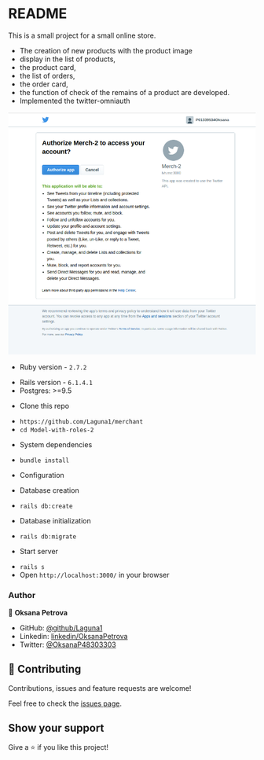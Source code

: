 # README

This is a small project for a small online store.
- The creation of new products with the product image
- display in the list of products, 
- the product card, 
- the list of orders, 
- the order card, 
- the function of check of the remains of a product are developed.
- Implemented the twitter-omniauth

![Twitter](app/assets/images/twitter-omniauth.png)


* Ruby version - `2.7.2`
- Rails version - `6.1.4.1`
- Postgres: >=9.5

* Clone this repo
- `https://github.com/Laguna1/merchant`
- `cd Model-with-roles-2` 

* System dependencies
- `bundle install`
* Configuration

* Database creation
- `rails db:create`

* Database initialization
- `rails db:migrate`

* Start server
- `rails s`
- Open `http://localhost:3000/` in your browser


### Author

👤 **Oksana Petrova**

- GitHub: [@github/Laguna1](https://github.com/Laguna1)
- Linkedin: [linkedin/OksanaPetrova](https://www.linkedin.com/in/oksana-petrova/)
- Twitter: [@OksanaP48303303](https://twitter.com/P01339534Oksana)

## 🤝 Contributing

Contributions, issues and feature requests are welcome!

Feel free to check the [issues page](https://github.com/Laguna1/merchant/issues).

## Show your support

Give a ⭐️ if you like this project!
